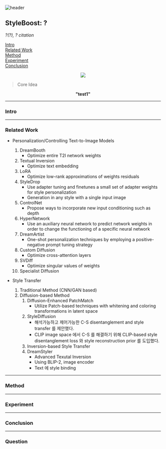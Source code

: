 ![header](https://capsule-render.vercel.app/api?type=waving&color=auto&height=80&section=header&text=Welcome%20Paper%20Review&fontSize=50)


## StyleBoost: ?
*?(?), ? citation*

[Intro](#intro)</br>
[Related Work](#related-work)</br>
[Method](#method)</br>
[Experiment](#experiment)</br>
[Conclusion](#conclusion)</br>

<p align="center">
<img src='./img1.png'>
</p>

> Core Idea
<div align=center>
<strong>"test1"</strong></br>
</div>

***

### <strong>Intro</strong>


***

### <strong>Related Work</strong>
- Personalization/Controlling Text-to-Image Models
    1. DreamBooth
        - Optimize entire T2I network weights
    2. Textual Inversion
        - Optimize text embedding
    3. LoRA
        - Optimize low-rank approximations of weights residuals
    4. StyleDrop
        - Use adapter tuning and finetunes a small set of adapter weights for style personalization
        - Generation in any style with a single input image
    5. ControlNet
        - Propose ways to incorporate new input conditioning such as depth
    6. HyperNetwork
        - Use an auxiliary neural network to predict network weights in order to change the functioning of a specific neural network
    7. DreamArtist
        - One-shot personalization techniques by employing a positive-negative prompt tuning strategy
    8. Custom Diffusion
        - Optimize cross-attention layers
    9. SVDiff
        - Optimize singular values of weights
    10. Specialist Diffusion   


- Style Transfer
    1. Traditional Method (CNN/GAN based)
    2. Diffusion-based Method
       1. Diffusion-Enhanced PatchMatch
          - Utilize Patch-based techniques with whitening and coloring transformations in latent space
       2. StyleDiffusion
          - 해석가능하고 제어가능한 C-S disentanglement and style transfer 를 제안했다.
          - CLIP image space 에서 C-S 를 해결하기 위해 CLIP-based style disentanglement loss 와 style reconstruction prior 를 도입했다.
       3. Inversion-based Style Transfer
       4. DreamStyler
          - Advanced Texutal Inversion
          - Using BLIP-2, image encoder
          - Text 에 style binding



***

### <strong>Method</strong>


***

### <strong>Experiment</strong>


***

### <strong>Conclusion</strong>


***

### <strong>Question</strong>

